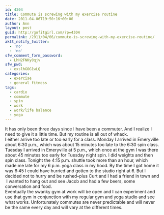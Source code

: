 ```yaml
---
id: 4304
title: Commute is screwing with my exercise routine
date: 2011-04-06T19:50:16+00:00
author: Ann
layout: post
guid: http://gofitgirl.com/?p=4304
permalink: /2011/04/06/commute-is-screwing-with-my-exercise-routine/
aktt_notify_twitter:
  - 'no'
  - 'no'
sfw_comment_form_password:
  - LhH2FNKy0qjv
sfw_pwd:
  - exslhGOG1wLQ
categories:
  - exercise
  - general fitness
tags:
  - cardio
  - commute
  - spin
  - work
  - work/life balance
  - yoga
---
```

It has only been three days since I have been a commuter. And I realize I need to give it a little time. But my routine is all out of whack.  
I either arrive too late or too early for a class. Monday I arrived in Emeryville about 6:30 p.m., which was about 15 minutes too late to the 6:30 spin class. Tuesday I arrived in Emeryville at 5 p.m., which once at the gym I was there about 45 minutes too early for Tuesday night spin. I did weights and then spin class. Tonight the 4:15 p.m. shuttle took more than an hour, which made me late for my 6 p.m. yoga class in my hood. By the time I got home it was 6:45 I could have hurried and gotten to the studio right at 6. But I decided not to hurry and be rushed&#8211;plus Curt and I had a friend in town and  I wanted to hang out and see Jacob and had a few beers, some conversation and food.  
Eventually the swanky gym at work will be open and I can experiment and use that gym in conjunction with my regular gym and yoga studio and see what works. Unfortunately commutes are never predictable and will never be the same every day and will vary at the different times.